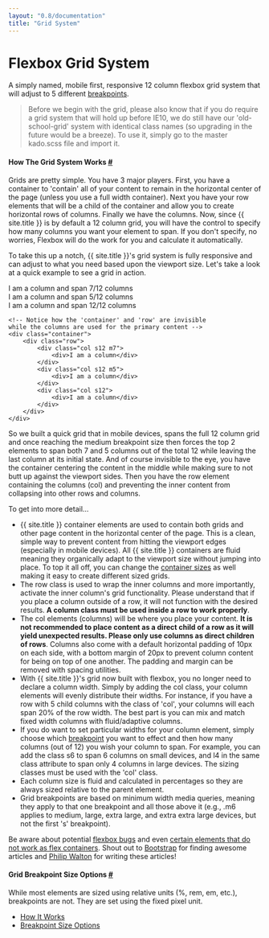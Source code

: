 ```yaml
---
layout: "0.8/documentation"
title: "Grid System"
---
```


<div class="col s12 l8 xl9">
<h1>Flexbox Grid System</h1>
<p class="text-large">A simply named, mobile first, responsive 12 column flexbox grid system that will adjust to 5 different <a href="/docs/breakpoints" title="Responsive Break Points">breakpoints</a>.</p>
<blockquote>
Before we begin with the grid, please also know that if you do require a grid system that will hold up before IE10, we do still have our '<span class="highlight">old-school-grid</span>' system with identical class names (so upgrading in the future would be a breeze). To use it, simply go to the master <span class="highlight">kado.scss</span> file and import it.
</blockquote>
<div class="mt-3 mt-5-l"></div>



<h4 id="how-it-works">How The Grid System Works <a href="#how-it-works">#</a></h4>
<p>Grids are pretty simple. You have 3 major players. First, you have a <span class="highlight">container</span> to 'contain' all of your content to remain in the horizontal center of the page (unless you use a full width container). Next you have your <span class="highlight">row</span> elements that will be a child of the container and allow you to create horizontal rows of columns. Finally we have the <span class="highlight">columns</span>. Now, since {{ site.title }} is by default a 12 column grid, you will have the control to specify how many columns you want your element to span. If you don't specify, no worries, Flexbox will do the work for you and calculate it automatically.</p>
<p>To take this up a notch, {{ site.title }}'s grid system is fully responsive and can adjust to what you need based upon the viewport size. Let's take a look at a quick example to see a grid in action.</p>
<div class="demo-container text-small">
    <div class="container my-2-m">
        <div class="row text-center align-stretch">
            <div class="col s12 m7 flex">
                <div class="demo-content fill">I am a column and span 7/12 columns</div>
            </div>
            <div class="col s12 m5 flex">
                <div class="demo-content fill">I am a column and span 5/12 columns</div>
            </div>
            <div class="col s12 flex no-margin">
                <div class="demo-content fill">I am a column and span 12/12 columns</div>
            </div>
        </div>
    </div>
</div>
<pre class="mt-0-s"><code class="language-html">&lt;!-- Notice how the 'container' and 'row' are invisible
while the columns are used for the primary content --&gt;
&lt;div class="container"&gt;
    &lt;div class="row"&gt;
        &lt;div class="col s12 m7"&gt;
            &lt;div&gt;I am a column&lt;/div&gt;
        &lt;/div&gt;
        &lt;div class="col s12 m5"&gt;
            &lt;div&gt;I am a column&lt;/div&gt;
        &lt;/div&gt;
        &lt;div class="col s12"&gt;
            &lt;div&gt;I am a column&lt;/div&gt;
        &lt;/div&gt;
    &lt;/div&gt;
&lt;/div&gt;</code></pre>
<p>So we built a quick grid that in mobile devices, spans the full 12 column grid and once reaching the medium breakpoint size then forces the top 2 elements to span both 7 and 5 columns out of the total 12 while leaving the last column at its initial state. And of course invisible to the eye, you have the <span class="highlight">container</span> centering the content in the middle while making sure to not butt up against the viewport sides. Then you have the <span class="highlight">row</span> element containing the columns (<span class="highlight">col</span>) and preventing the inner content from collapsing into other rows and columns.</p>
<p>To get into more detail...</p>
<ul>
    <li>{{ site.title }} <span class="highlight">container</span> elements are used to contain both grids and other page content in the horizontal center of the page. This is a clean, simple way to prevent content from hitting the viewport edges (especially in mobile devices). All {{ site.title }} containers are fluid meaning they organically adapt to the viewport size without jumping into place. To top it all off, you can change the <a href="/docs/grid/containers">container sizes</a> as well making it easy to create different sized grids.</li>
    <li>The <span class="highlight">row</span> class is used to wrap the inner columns and more importantly, activate the inner column's grid functionality. Please understand that if you place a column outside of a row, it will not function with the desired results. <strong>A column class must be used inside a row to work properly</strong>.</li>
    <li>The <span class="highlight">col</span> elements (columns) will be where you place your content. <strong>It is not recommended to place content as a direct child of a row as it will yield unexpected results. Please only use columns as direct children of rows</strong>. Columns also come with a default horizontal padding of 10px on each side, with a bottom margin of 20px to prevent column content for being on top of one another. The padding and margin can be removed with spacing utilities.</li>
    <li>With {{ site.title }}'s grid now built with flexbox, you no longer need to declare a column width. Simply by adding the <span class="highlight">col</span> class, your column elements will evenly distribute their widths. For instance, if you have a row with 5 child columns with the class of 'col', your columns will each span 20% of the row width. The best part is you can mix and match fixed width columns with fluid/adaptive columns.</li>
    <li>If you do want to set particular widths for your column element, simply choose which <a href="/docs/breakpoints">breakpoint</a> you want to effect and then how many columns (out of 12) you wish your column to span. For example, you can add the class <span class="highlight">s6</span> to span 6 columns on small devices, and <span class="highlight">l4</span> in the same class attribute to span only 4 columns in large devices. The sizing classes must be used with the 'col' class.</li>
    <li>Each column size is fluid and calculated in percentages so they are always sized relative to the parent element.</li>
    <li>Grid breakpoints are based on minimum width media queries, meaning they apply to that one breakpoint and all those above it (e.g., <span class="highlight">.m6</span> applies to medium, large, extra large, and extra extra large devices, but not the first 's' breakpoint).</li>
</ul>
<p>Be aware about potential <a href="https://github.com/philipwalton/flexbugs" target="_blank">flexbox bugs</a> and even <a href="https://github.com/philipwalton/flexbugs#flexbug-9" target="_blank">certain elements that do not work as flex containers</a>. Shout out to <a href="https://getbootstrap.com" target="_blank" rel="nofollow">Bootstrap</a> for finding awesome articles and <a href="https://github.com/philipwalton" target="_blank" rel="nofollow">Philip Walton</a> for writing these articles!</p>
<div class="mt-3 mt-5-l"></div>



<h4 id="breakpoint-size-options">Grid Breakpoint Size Options <a href="#breakpoint-size-options">#</a></h4>
<p>While most elements are sized using relative units (%, rem, em, etc.), breakpoints are not. They are set using the fixed pixel unit.</p>
</div>
<div class="col s12 l4 xl3 hide-m-down" id="side-nav">
    <ul class="sub-nav">
        <li><a href="#how-it-works">How It Works</a></li>
        <li><a href="#breakpoint-size-options">Breakpoint Size Options</a></li>
    </ul>
</div>
